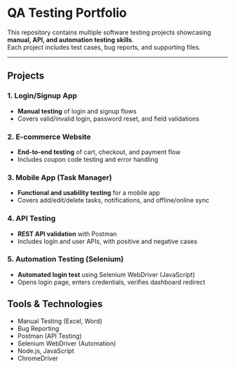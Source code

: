 # QA Testing Portfolio

This repository contains multiple software testing projects showcasing **manual, API, and automation testing skills**.  
Each project includes test cases, bug reports, and supporting files.

---

## Projects

### 1. Login/Signup App
- **Manual testing** of login and signup flows
- Covers valid/invalid login, password reset, and field validations 


### 2. E-commerce Website
- **End-to-end testing** of cart, checkout, and payment flow
- Includes coupon code testing and error handling  


### 3. Mobile App (Task Manager)
- **Functional and usability testing** for a mobile app
- Covers add/edit/delete tasks, notifications, and offline/online sync  


### 4. API Testing
- **REST API validation** with Postman
- Includes login and user APIs, with positive and negative cases  


### 5. Automation Testing (Selenium)
- **Automated login test** using Selenium WebDriver (JavaScript)
- Opens login page, enters credentials, verifies dashboard redirect  


## Tools & Technologies
- Manual Testing (Excel, Word)
- Bug Reporting
- Postman (API Testing)
- Selenium WebDriver (Automation)
- Node.js, JavaScript
- ChromeDriver
 
